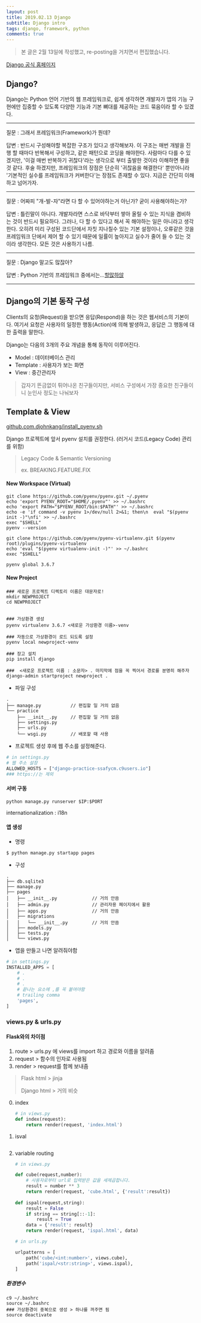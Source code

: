 ```yaml
---
layout: post
title: 2019.02.13 Django
subtitle: Django intro
tags: django, framework, python
comments: true
---
```

> 본 글은 2월 13일에 작성했고,  re-posting을 거치면서 편집했습니다. 

[Django 공식 홈페이지](https://www.djangoproject.com/)

## Django?
Django는 Python 언어 기반의 웹 프레임워크로, 쉽게 생각하면 개발자가 앱의 기능 구현에만 집중할 수 있도록 다양한 기능과 기본 뼈대를 제공하는 코드 묶음이라 할 수 있겠다.

* * *
질문 : 그래서 프레임워크(Framework)가 뭔데?

답변 : 반드시 구성해야할 복잡한 구조가 있다고 생각해보자. 이 구조는 매번 개발을 진행 할 때마다 반복해서 구성하고, 같은 패턴으로 코딩을 해야한다.  사람마다 다를 수 있겠지만, '이걸 매번 반복하기 귀찮다'라는 생각으로 부터 출발한 것이라 이해하면 좋을 것 같다. 후술 하겠지만, 프레임워크의 장점은 단순히 '귀찮음을 해결한다' 뿐만아니라 '기본적인 실수를 프레임워크가 커버한다'는 장점도 존재할 수 있다. 지금은 간단히 이해하고 넘어가자.
* * *
질문 : 어짜피 "개-발-자"라면 다 할 수 있어야하는거 아닌가? 굳이 사용해야하는가?

답변 : 틀린말이 아니다. 개발자라면 스스로 바닥부터 쌓아 올릴 수 있는 지식을 겸비하는 것이 반드시 필요하다. 그러나, 다 할 수 있다고 해서 꼭 해야하는 일은 아니라고 생각한다. 오히려 미리 구성된 코드단에서 자칫 지나칠수 있는 기본 설정이나, 오류같은 것을 프레임워크 단에서 제어 할 수 있기 때문에 일률이 높아지고 실수가 줄어 들 수 있는 것이라 생각한다. 모든 것은 사용하기 나름.
* * *
질문 : Django 말고도 많잖아?

답변 : Python 기반의 프레임워크 중에서는...[할많하않](http://hotframeworks.com/)
* * *


## Django의 기본 동작 구성

Clients의 요청(Request)을 받으면 응답(Respond)을 하는 것은 웹서비스의 기본이다. 여기서 요청은 사용자의 일정한 행동(Action)에 의해 발생하고, 응답은 그 행동에 대한 출력을 말한다.

Django는 다음의 3개의 주요 개념을 통해 동작이 이루어진다.

- Model : 데이터베이스 관리
- Template : 사용자가 보는 화면
- View : 중간관리자

>  갑자기 뜬금없이 튀어나온 친구들이지만, 서비스 구성에서 가장 중요한 친구들이니 눈인사 정도는 나눠보자



## Template & View

[github.com.djohnkang/install_pyenv.sh](https://gist.github.com/djohnkang/7d7ba4854b505fe42236fccd8ee9788c)

Django 프로젝트에 앞서 pyenv 설치를 권장한다.  (러거시 코드(Legacy Code) 관리를 위함)

>Legacy Code & Semantic Versioning
>
>ex. BREAKING.FEATURE.FIX



#### New  Workspace (Virtual)

```
git clone https://github.com/pyenv/pyenv.git ~/.pyenv
echo 'export PYENV_ROOT="$HOME/.pyenv"' >> ~/.bashrc
echo 'export PATH="$PYENV_ROOT/bin:$PATH"' >> ~/.bashrc
echo -e 'if command -v pyenv 1>/dev/null 2>&1; then\n  eval "$(pyenv init -)"\nfi' >> ~/.bashrc
exec "$SHELL"
pyenv --version

git clone https://github.com/pyenv/pyenv-virtualenv.git $(pyenv root)/plugins/pyenv-virtualenv
echo 'eval "$(pyenv virtualenv-init -)"' >> ~/.bashrc
exec "$SHELL"

pyenv global 3.6.7
```



#### New Project

```
### 새로운 프로젝트 디렉토리 이름은 대문자로!
mkdir NEWPROJECT
cd NEWPROJECT


### 가상환경 생성
pyenv virtualenv 3.6.7 <새로운 가상환경 이름>-venv 

### 자동으로 가상환경이 로드 되도록 설정
pyenv local newproject-venv

### 장고 설치
pip install django

###  <새로운 프로젝트 이름 : 소문자> . 마지막에 점을 꼭 찍어서 경로를 분명히 해주자
django-admin startproject newproject .
```




- 파일 구성


```
.
├── manage.py 			// 편집할 일 거의 없음
└── practice
    ├── __init__.py 	// 편집할 일 거의 없음
    ├── settings.py
    ├── urls.py
    └── wsgi.py			// 배포할 때 사용
```


- 프로젝트 생성 후에 웹 주소를 설정해준다.

```python
# in settings.py
# 웹 주소 설정
ALLOWED_HOSTS = ["django-practice-ssafycm.c9users.io"]
### https://는 제외
```



#### 서버 구동

```
python manage.py runserver $IP:$PORT
```

internationalization : i18n



#### 앱 생성

- 명령

```
$ python manage.py startapp pages
```

- 구성


```
.
├── db.sqlite3
├── manage.py
├── pages
│   ├── __init__.py				// 거의 안씀
│   ├── admin.py				// 관리자용 페이지에서 활용
│   ├── apps.py					// 거의 안씀
│   ├── migrations
│   │   └── __init__.py			// 거의 안씀
│   ├── models.py
│   ├── tests.py
│   └── views.py
```

- 앱을 만들고 나면 알려줘야함

```python
# in settings.py
INSTALLED_APPS = [
	# .
    # .
    # .
    # 끝나는 요소에 ,를 꼭 붙여야함
    # trailing comma
    'pages',
]
```



### views.py & urls.py

#### Flask와의 차이점
1) route > urls.py 에 views를 import 하고 경로와 이름을 알려줌
2) request > 함수의 인자로 사용됨
3) render > request를 함께 보내줌

> Flask html > jinja
>
> Django html > 거의 비슷

0. index
     ```python
     # in views.py
     def index(request):
         return render(request, 'index.html')
     ```

1. isval

   ```python
   
   ```

2. variable routing

   ```python
   # in views.py
   
   def cube(request,number):
       # 사용자로부터 url로 입력받은 값을 세제곱합니다.
       result = number ** 3
       return render(request, 'cube.html', {'result':result})
       
   def ispal(request,string):
       result = False
       if string == string[::-1]:
           result = True
       data = {'result': result}
       return render(request, 'ispal.html', data)
   ```

   ```python
   # in urls.py
   
   urlpatterns = [
       path('cube/<int:number>', views.cube),
       path('ispal/<str:string>', views.ispal),
   ]
   ```

   

   
##### 환경변수

```
c9 ~/.bashrc
source ~/.bashrc
### 가상환경이 중복으로 생성 > 하나를 꺼주면 됨
source deactivate
```

   



